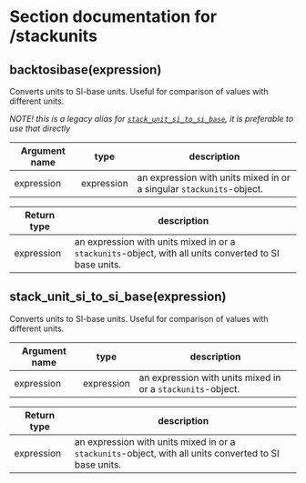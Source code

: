 <!-- NOTE! This file is autogenerated from files under stack/maximasrc do not edit here. -->
# Section documentation for /stackunits


## backtosibase(expression)<a id='backtosibase'></a>

Converts units to SI-base units. Useful for comparison of values with
different units.

*NOTE! this is a legacy alias for [`stack_unit_si_to_si_base`](#stack_unit_si_to_si_base), it is
preferable to use that directly*

| Argument name | type | description |
| ------------- | ---- | ----------- |
| expression | expression | an expression with units mixed in or a singular `stackunits`-object. |


| Return type | description |
| ----------- | ------------|
| expression | an expression with units mixed in or a<br>   `stackunits`-object, with all units converted to SI base units. |


## stack_unit_si_to_si_base(expression)<a id='stack_unit_si_to_si_base'></a>

Converts units to SI-base units. Useful for comparison of values with
different units.

| Argument name | type | description |
| ------------- | ---- | ----------- |
| expression | expression | an expression with units mixed in or a `stackunits`-object. |


| Return type | description |
| ----------- | ------------|
| expression | an expression with units mixed in or a<br>   `stackunits`-object, with all units converted to SI base units. |

